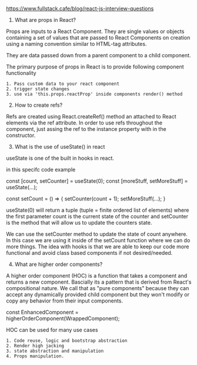 https://www.fullstack.cafe/blog/react-js-interview-questions

1. What are props in React?

Props are inputs to a React Component. They are single values or objects containing a set of values that are passed to React Components on creation using a naming convention similar to HTML-tag attributes.

They are data passed down from a parent component to a child component.

The primary purpose of props in React is to provide following component functionality

    1. Pass custom data to your react component
    2. trigger state changes
    3. use via 'this.props.reactProp' inside components render() method

2. How to create refs?

Refs are created using React.createRef() method an attached to React elements via the ref attribute. In order to use refs throughout the component, just assing the ref to the instance property with in the constructor.

3. What is the use of useState() in react

useState is one of the built in hooks in react.

in this specifc code example

const [count, setCounter] = useState(0);
const [moreStuff, setMoreStuff] = useState(...);

const setCount = () => {
setCounter(count + 1);
setMoreStuff(...);
}

useState(0) will return a tuple (tuple = finite ordered list of elements) where the first parameter count is the current state of the counter and setCounter is the method that will allow us to update the counters state.

We can use the setCounter method to update the state of count anywhere. In this case we are using it inside of the setCount function where we can do more things. The idea with hooks is that we are able to keep our code more functional and avoid class based components if not desired/needed.

4. What are higher order components?

A higher order component (HOC) is a function that takes a component and returns a new component. Bascially its a pattern that is derived from React's compositional nature. We call that as "pure components" because they can accept any dynamically provided child component but they won't modify or copy any behavior from their input components.

const EnhancedComponent = higherOrderComponent(WrappedComponent);

HOC can be used for many use cases

    1. Code reuse, logic and bootstrap abstraction
    2. Render high jacking
    3. state abstraction and manipulation
    4. Props manipulation.

